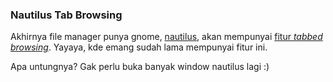 ### Nautilus Tab Browsing

Akhirnya file manager punya gnome, [nautilus](http://www.gnome.org/projects/nautilus/), akan mempunyai [fitur _tabbed browsing_](http://arstechnica.com/journals/linux.ars/2008/05/27/gnome-file-manager-gets-tabbed-file-browsing). Yayaya, kde emang sudah lama mempunyai fitur ini.

Apa untungnya? Gak perlu buka banyak window nautilus lagi :)

<!-- METADATA: {"time": "2008-05-28 16:55:22", "title": "Nautilus Tab Browsing"} -->
